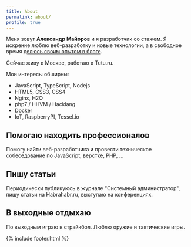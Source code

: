 ```yaml
---
title: About
permalink: about/
profile: true
---
```


Меня зовут **Александр Майоров** и я разработчик со стажем. Я искренне люблю веб-разработку и новые технологии, а в свободное время [делюсь своим опытом в блоге](https://medium.com/@frontman).

Сейчас живу в Москве, работаю в Tutu.ru.

Мои интересы обширны:

- JavaScript, TypeScript, Nodejs
- HTML5, CSS3, CSS4
- Nginx, H2O
- php7 / HHVM / Hacklang
- Docker
- IoT, RaspberryPI, Tessel.io


## Помогаю находить профессионалов
Помогу найти веб-разработчика и провести техническое собеседование по JavaScript, верстке, PHP, ...

## Пишу статьи
Периодически публикуюсь в журнале "Системный администратор", пишу статьи на Habrahabr.ru, выступаю на конференциях.

## В выходные отдыхаю
По выходным играю в страйкбол. Люблю оружие и тактические игры.

{% include footer.html %}
